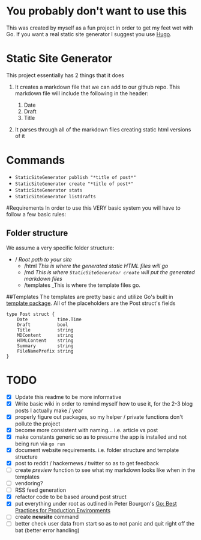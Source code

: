 # You probably don't want to use this
This was created by myself as a fun project in order to get my feet wet with Go. If you want a real static site generator I suggest you use [Hugo](https://gohugo.io/).

# Static Site Generator
This project essentially has 2 things that it does

1. It creates a markdown file that we can add to our github repo. This markdown file will include the following in the header:

	1. Date
	2. Draft
	3. Title

2. It parses through all of the markdown files creating static html versions of it

# Commands
- `StaticSiteGenerator publish "*title of post*"`
- `StaticSiteGenerator create "*title of post*"`
- `StaticSiteGenerator stats`
- `StaticSiteGenerator listdrafts`

#Requirements
In order to use this VERY basic system you will have to follow a few basic rules:

## Folder structure
We assume a very specific folder structure:
- / _Root path to your site_
	- /html _This is where the generated static HTML files will go_
	- /md _This is where `StaticSiteGenerator create` will put the generated markdown files_
	- /templates _This is where the template files go.

##Templates
The templates are pretty basic and utilize Go's built in [template package](https://golang.org/pkg/html/template/). All of the placeholders are the Post struct's fields

```
type Post struct {
	Date           time.Time
	Draft          bool
	Title          string
	MDContent      string
	HTMLContent    string
	Summary        string
	FileNamePrefix string
}
```

# TODO
- [x] Update this readme to be more informative
- [x] Write basic wiki in order to remind myself how to use it, for the 2-3 blog posts I actually make / year
- [x] properly figure out packages, so my helper / private functions don't pollute the project
- [x] become more consistent with naming... i.e. article vs post
- [x] make constants generic so as to presume the app is installed and not being run via `go run`
- [x] document website requirements. i.e. folder structure and template structure
- [x] post to reddit / hackernews / twitter so as to get feedback
- [ ] create *preview* function to see what my markdown looks like when in the templates
- [ ] vendoring?
- [ ] RSS feed generation
- [x] refactor code to be based around post struct
- [x] put everything under root as outlined in Peter Bourgon's [Go: Best Practices for Production Environments](http://peter.bourgon.org/go-in-production/)
- [ ] create **newsite** command
- [ ] better check user data from start so as to not panic and quit right off the bat (better error handling)
